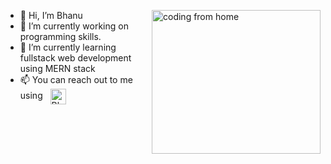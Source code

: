 - 👋 Hi, I’m Bhanu <img align="right" alt="coding from home" src= "https://camo.githubusercontent.com/410dd0b1b800cd1e13965237beee2a32474be978/68747470733a2f2f6d656469612e67697068792e636f6d2f6d656469612f4d3967624264396e6244724f5475314d71782f67697068792e676966" height = 230 width = 270/>
- 🔭 I’m currently working on programming skills.
- 🌱 I’m currently learning fullstack web development using MERN stack
- 📫 You can reach out to me using &nbsp; <a href="https://linkedin.com/in/bhanups10" target="blank"><img align="center" src="https://i.pinimg.com/originals/de/b4/6f/deb46f02a59e3b3a2aa58fac16290d63.gif" alt="Bhanu Pratap" height="25" width="25" /></a> &nbsp;
<br/> 

<!---
bhanups10/bhanups10 is a ✨ special ✨ repository because its `README.md` (this file) appears on your GitHub profile.
You can click the Preview link to take a look at your changes.

- 👀 I’m interested in exploring the opportunities that create impact
- 💞️ I’m looking to collaborate on ...
Twitter link-----
 <a href="https://twitter.com/bhanups10" target="blank"><img align="center" src="https://cliply.co/wp-content/uploads/2019/07/371907030_TWITTER_ICON_TRANSPARENT_400.gif" alt="Bhanu Pratap" height="35" width="35" /></a> &nbsp;
--->
